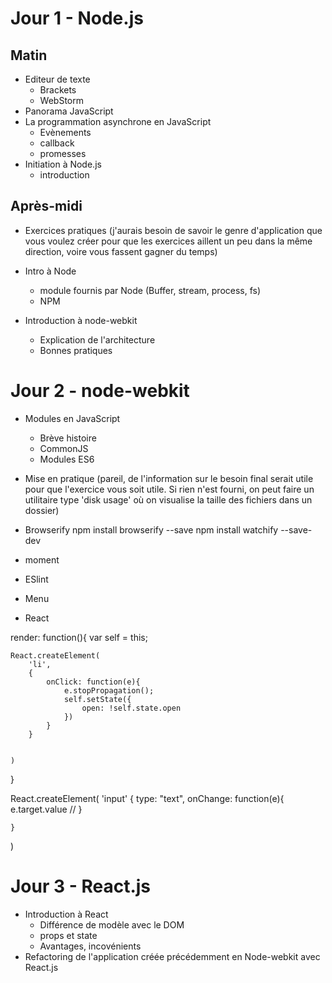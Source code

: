 # Jour 1 - Node.js

## Matin

* Editeur de texte
    * Brackets
    * WebStorm
* Panorama JavaScript
* La programmation asynchrone en JavaScript
    * Evènements
    * callback
    * promesses
* Initiation à Node.js
    * introduction



## Après-midi

* Exercices pratiques (j'aurais besoin de savoir le genre d'application que vous voulez créer pour que les exercices aillent un peu dans la même direction, voire vous fassent gagner du temps)

* Intro à Node
    * module fournis par Node (Buffer, stream, process, fs)
    * NPM

* Introduction à node-webkit
    * Explication de l'architecture
    * Bonnes pratiques

# Jour 2 - node-webkit

* Modules en JavaScript
    * Brève histoire
    * CommonJS
    * Modules ES6


* Mise en pratique (pareil, de l'information sur le besoin final serait utile pour que l'exercice vous soit utile. Si rien n'est fourni, on peut faire un utilitaire type 'disk usage' où on visualise la taille des fichiers dans un dossier)

* Browserify
     npm install browserify --save
     npm install watchify --save-dev
     
     

* moment
* ESlint
* Menu

* React

render: function(){
    var self = this;

    React.createElement(
        'li',
        {
            onClick: function(e){
                e.stopPropagation();
                self.setState({
                    open: !self.state.open
                })
            }
        }


    )

}


React.createElement(
    'input'
    {
        type: "text",
        onChange: function(e){
            e.target.value // 
        }
        
    }
    
)





# Jour 3 - React.js

* Introduction à React
    * Différence de modèle avec le DOM
    * props et state
    * Avantages, incovénients
* Refactoring de l'application créée précédemment en Node-webkit avec React.js 